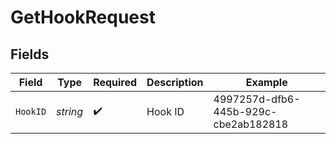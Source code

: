 # GetHookRequest


## Fields

| Field                                | Type                                 | Required                             | Description                          | Example                              |
| ------------------------------------ | ------------------------------------ | ------------------------------------ | ------------------------------------ | ------------------------------------ |
| `HookID`                             | *string*                             | :heavy_check_mark:                   | Hook ID                              | 4997257d-dfb6-445b-929c-cbe2ab182818 |